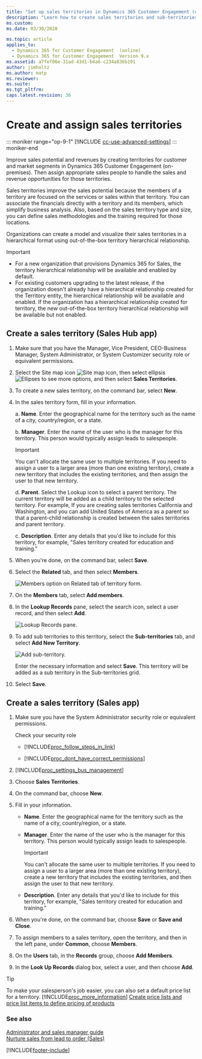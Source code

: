 ```yaml
---
title: "Set up sales territories in Dynamics 365 Customer Engagement (on-premises)"
description: "Learn how to create sales territories and sub-territories, and assign people to handle the revenue opportunities for those areas."
ms.custom: 
ms.date: 03/30/2020

ms.topic: article
applies_to: 
  - Dynamics 365 for Customer Engagement  (online)
  - Dynamics 365 for Customer Engagement  Version 9.x
ms.assetid: a7fef06e-31ad-43d1-b4a6-c234a836b191
author: jimholtz
ms.author: matp
ms.reviewer: 
ms.suite: 
ms.tgt_pltfrm: 
caps.latest.revision: 36
---
```


# Create and assign sales territories

::: moniker range="op-9-1"
[!INCLUDE [cc-use-advanced-settings](../includes/cc-use-advanced-settings.md)]
::: moniker-end

Improve sales potential and revenues by creating territories for customer and market segments in Dynamics 365 Customer Engagement (on-premises). Then assign appropriate sales people to handle the sales and revenue opportunities for those territories.  
  
Sales territories improve the sales potential because the members of a territory are focused on the services or sales within that territory. You can associate the financials directly with a territory and its members, which simplify business analysis. Also, based on the sales territory type and size, you can define sales methodologies and the training required for those locations.  

Organizations can create a model and visualize their sales territories in a hierarchical format using out-of-the-box territory hierarchical relationship.

> [!IMPORTANT]
> - For a new organization that provisions Dynamics 365 for Sales, the territory hierarchical relationship will be available and enabled by default.
> - For existing customers upgrading to the latest release, if the organization doesn't already have a hierarchical relationship created for the Territory entity, the hierarchical relationship will be available and enabled. If the organization has a hierarchical relationship created for territory, the new out-of-the-box territory hierarchical relationship will be available but not enabled.

## Create a sales territory (Sales Hub app)

1.    Make sure that you have the Manager, Vice President, CEO-Business Manager, System Administrator, or System Customizer security role or equivalent permissions.

2.    Select the Site map icon ![Site map icon](../../../sales/media/site-map-icon.png "Site map icon"), then select ellipsis ![Ellipses to see more options](../../../sales/media/ellipsis-more-options.png "Ellipses to see more options"), and then select **Sales Territories**.
 
3.    To create a new sales territory, on the command bar, select **New**.

4.    In the sales territory form, fill in your information.

      a.    **Name**. Enter the geographical name for the territory such as the name of a city, country/region, or a state.

      b.    **Manager**. Enter the name of the user who is the manager for this territory. This person would typically assign leads to salespeople.

      > [!Important]
      > You can't allocate the same user to multiple territories. If you need to assign a user to a larger area (more than one existing territory), create a new territory that includes the existing territories, and then assign the user to that new territory.
        
      d.  **Parent**. Select the Lookup icon to select a parent territory. The current territory will be added as a child territory to the selected territory. For example, If you are creating sales territories California and Washington, and you can add United States of America as a parent so that a parent-child relationship is created between the sales territories and parent territory. 
      
      c.    **Description**. Enter any details that you'd like to include for this territory, for example, "Sales territory created for education and training."

5.    When you're done, on the command bar, select **Save**.

6.    Select the **Related** tab, and then select **Members**.

      ![Members option on Related tab of territory form.](../../../sales/media/members-option-related-tab-territory-form.png "Members option on Related tab of territory form")
 
7.    On the **Members** tab, select **Add members**.

8.    In the **Lookup Records** pane, select the search icon, select a user record, and then select **Add**.

      ![Lookup Records pane.](../../../sales/media/lookup-records.png "Lookup Records pane")

9. To add sub territories to this territory, select the **Sub-territories** tab, and select **Add New Territory**. 
 
    ![Add sub-territory.](media/sales-add-sub-territory.png "Add sub-territory")

    Enter the necessary information and select **Save**. This territory will be added as a sub territory in the Sub-territories grid.

10.    Select **Save**. 


## Create a sales territory (Sales app)

1. Make sure you have the System Administrator security role or equivalent permissions.
  
    Check your security role  
  
   - [!INCLUDE[proc_follow_steps_in_link](../includes/proc-follow-steps-in-link.md)]  
  
   - [!INCLUDE[proc_dont_have_correct_permissions](../includes/proc-dont-have-correct-permissions.md)]  
  
2. [!INCLUDE[proc_settings_bus_management](../includes/proc-settings-bus-management.md)]  
  
3. Choose **Sales Territories**.  
  
4. On the command bar, choose **New**.  
  
5. Fill in your information.  
  
   - **Name**. Enter the geographical name for the territory such as the name of a city, country/region, or a state.  
  
   - **Manager**. Enter the name of the user who is the manager for this territory. This person would typically assign leads to salespeople.  
  
       > [!IMPORTANT]
       >  You can't allocate the same user to multiple territories. If you need to assign a user to a larger area (more than one existing territory), create a new territory that includes the existing territories, and then assign the user to that new territory.  
  
   - **Description**. Enter any details that you'd like to include for this territory, for example, "Sales territory created for education and training."  
  
6. When you're done, on the command bar, choose **Save** or **Save and Close**.  
  
7. To assign members to a sales territory, open the territory, and then in the left pane, under **Common**, choose **Members**.  
  
8. On the **Users** tab, in the **Records** group, choose **Add Members**.  
  
9. In the **Look Up Records** dialog box, select a user, and then choose **Add**.  
  
> [!TIP]
>  To make your salesperson's job easier, you can also set a default price list for a territory. [!INCLUDE[proc_more_information](../includes/proc-more-information.md)] [Create price lists and price list items to define pricing of products](../../../sales/create-price-lists-price-list-items-define-pricing-products.md)  
  
### See also  
 [Administrator and sales manager guide](../../../sales/admin-guide.yml)   
 [Nurture sales from lead to order (Sales)](../../../sales/nurture-sales-from-lead-order-sales.md)


[!INCLUDE[footer-include](../../../includes/footer-banner.md)]
